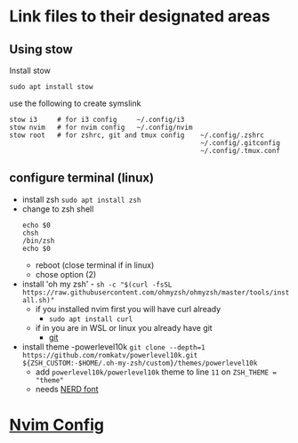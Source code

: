 # Link files to their designated areas

## Using stow
Install stow
```
sudo apt install stow
```
use the following to create symslink
```
stow i3     # for i3 config     ~/.config/i3
stow nvim   # for nvim config   ~/.config/nvim
stow root   # for zshrc, git and tmux config    ~/.config/.zshrc
                                                ~/.config/.gitconfig
                                                ~/.config/.tmux.conf
```

## configure terminal (linux)
+ install zsh ```sudo apt install zsh``` <br>
+ change to zsh shell
  ```
  echo $0
  chsh
  /bin/zsh
  echo $0
  ```
  - reboot (close terminal if in linux)
  - chose option (2)
+ install 'oh my zsh' - ```sh -c "$(curl -fsSL https://raw.githubusercontent.com/ohmyzsh/ohmyzsh/master/tools/install.sh)" ```
  - if you installed nvim first you will have curl already
    - ```sudo apt install curl```
  - if in you are in WSL or linux you already have git
    - [git](https://git-scm.com/download/win)
+ install theme -powerlevel10k ```git clone --depth=1 https://github.com/romkatv/powerlevel10k.git ${ZSH_CUSTOM:-$HOME/.oh-my-zsh/custom}/themes/powerlevel10k```
  - add ```powerlevel10k/powerlevel10k``` theme to line `11` on `ZSH_THEME = "theme" `
  - needs [NERD font]((https://www.nerdfonts.com/font-downloads))


# [Nvim Config](nvim/SetUpNVIM.md)

